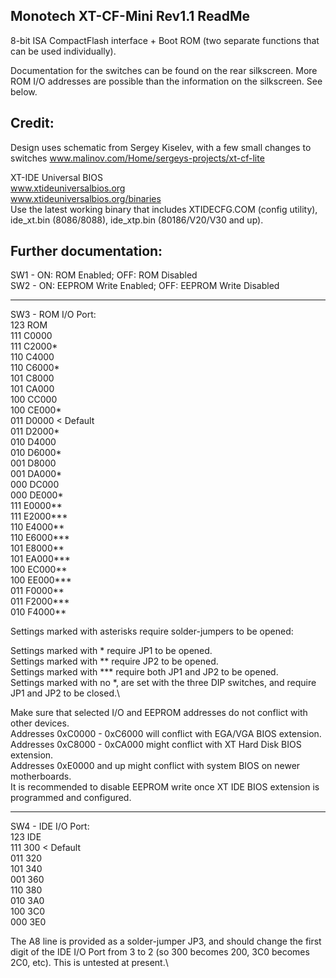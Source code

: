 Monotech XT-CF-Mini Rev1.1 ReadMe
----------------------------

8-bit ISA CompactFlash interface + Boot ROM (two separate functions that can be used individually).

Documentation for the switches can be found on the rear silkscreen. More ROM I/O addresses are possible than the information on the silkscreen. See below.

Credit:
-------
Design uses schematic from Sergey Kiselev, with a few small changes to switches
www.malinov.com/Home/sergeys-projects/xt-cf-lite

XT-IDE Universal BIOS\
www.xtideuniversalbios.org  
www.xtideuniversalbios.org/binaries  
Use the latest working binary that includes XTIDECFG.COM (config utility), ide_xt.bin (8086/8088), ide_xtp.bin (80186/V20/V30 and up).




Further documentation:
----------------------

SW1 - ON: ROM Enabled; OFF: ROM Disabled\
SW2 - ON: EEPROM Write Enabled; OFF: EEPROM Write Disabled

---

SW3 - ROM I/O Port:  
123 ROM  
111 C0000  
111 C2000*  
110 C4000  
110 C6000*  
101 C8000  
101 CA000  
100 CC000  
100 CE000*  
011 D0000 < Default  
011 D2000*  
010 D4000  
010 D6000*  
001 D8000  
001 DA000*  
000 DC000  
000 DE000*  
111 E0000**  
111 E2000***  
110 E4000**  
110 E6000***  
101 E8000**  
101 EA000***  
100 EC000**  
100 EE000***  
011 F0000**  
011 F2000***  
010 F4000**  

Settings marked with asterisks require solder-jumpers to be opened:

Settings marked with * require JP1 to be opened.\
Settings marked with ** require JP2 to be opened.\
Settings marked with *** require both JP1 and JP2 to be opened.\
Settings marked with no *, are set with the three DIP switches, and require JP1 and JP2 to be closed.\

Make sure that selected I/O and EEPROM addresses do not conflict with other devices.\
Addresses 0xC0000 - 0xC6000 will conflict with EGA/VGA BIOS extension.\
Addresses 0xC8000 - 0xCA000 might conflict with XT Hard Disk BIOS extension.\
Addresses 0xE0000 and up might conflict with system BIOS on newer motherboards.\
It is recommended to disable EEPROM write once XT IDE BIOS extension is programmed and configured.

---

SW4 - IDE I/O Port:  
123 IDE  
111 300 < Default  
011 320  
101 340  
001 360  
110 380  
010 3A0  
100 3C0  
000 3E0  

The A8 line is provided as a solder-jumper JP3, and should change the first digit of the IDE I/O Port from 3 to 2 (so 300 becomes 200, 3C0 becomes 2C0, etc). This is untested at present.\

